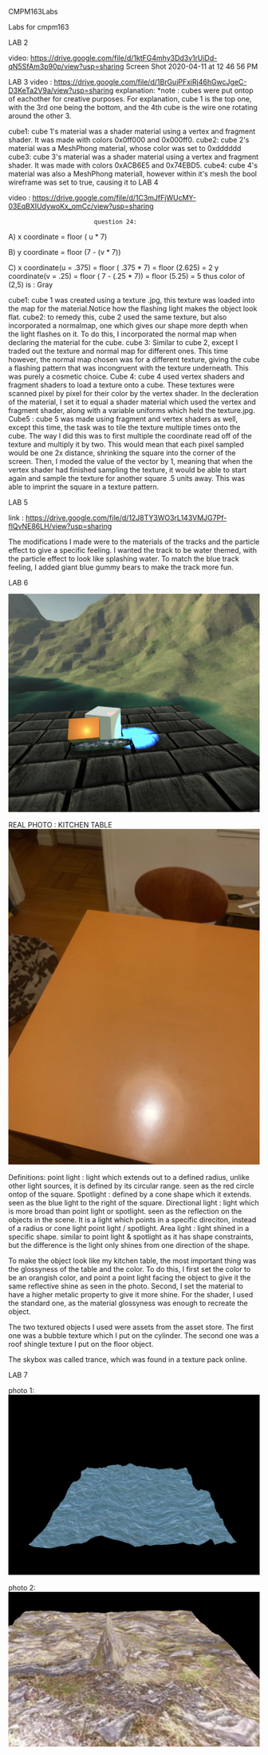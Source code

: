 CMPM163Labs

Labs for cmpm163

LAB 2

video: https://drive.google.com/file/d/1ktFG4mhy3Dd3v1rUiDd-qN5SfAm3p90p/view?usp=sharing Screen Shot 2020-04-11 at 12 46 56 PM

LAB 3 video : https://drive.google.com/file/d/1BrGujPFxiRj46hGwcJgeC-D3KeTa2V9a/view?usp=sharing explanation: *note : cubes were put ontop of eachother for creative purposes. For explanation, cube 1 is the top one, with the 3rd one being the bottom, and the 4th cube is the wire one rotating around the other 3.

cube1: cube 1's material was a shader material using a vertex and fragment shader. It was made with colors 0x0ff000 and 0x000ff0.
cube2: cube 2's material was a MeshPhong material, whose color was set to 0xdddddd
cube3: cube 3's material was a shader material using a vertex and fragment shader. It was made with colors 0xACB6E5 and 0x74EBD5.
cube4: cube 4's material was also a MeshPhong materiall, however within it's mesh the bool wireframe was set to true, causing it to 
LAB 4

video : https://drive.google.com/file/d/1C3mJfFjWUcMY-03EqBXIUdywoKx_omCc/view?usp=sharing

                            question 24:
A) x coordinate = floor ( u * 7)

B) y coordinate = floor (7 - (v * 7))

C) x coordinate(u = .375) = floor ( .375 * 7) = floor (2.625) = 2
y coordinate(v = .25) = floor ( 7 - (.25 * 7)) = floor (5.25) = 5
thus color of (2,5) is : Gray

cube1: cube 1 was created using a texture .jpg, this texture was loaded into the map for the material.Notice how the flashing light makes the object look flat.
cube2: to remedy this, cube 2 used the same texture, but also incorporated a normalmap, one which gives our shape more depth when the light flashes on it. To do this, I incorporated the normal map when declaring the material for the cube.
cube 3: Similar to cube 2, except I traded out the texture and normal map for different ones. This time however, the normal map chosen was for a different texture, giving the cube a flashing pattern that was incongruent with the texture underneath. This was purely a cosmetic choice.
Cube 4: cube 4 used vertex shaders and fragment shaders to load a texture onto a cube. These textures were scanned pixel by pixel for their color by the vertex shader. In the decleration of the material, I set it to equal a shader material which used the vertex and fragment shader, along with a variable uniforms which held the texture.jpg.
Cube5 : cube 5 was made using fragment and vertex shaders as well, except this time, the task was to tile the texture multiple times onto the cube. The way I did this was to first multiple the coordinate read off of the texture and multiply it by two. This would mean that each pixel sampled would be one 2x distance, shrinking the square into the corner of the screen. Then, I moded the value of the vector by 1, meaning that when the vertex shader had finished sampling the texture, it would be able to start again and sample the texture for another square .5 units away. This was able to imprint the square in a texture pattern. 


LAB 5

link : https://drive.google.com/file/d/12J8TY3WO3rL143VMJG7Pf-flQvNE86LH/view?usp=sharing

The modifications I made were to the materials of the tracks and the particle effect to give a specific feeling. I wanted the track to be water themed, with the particle effect to look like splashing water. To match the blue track feeling, I added giant blue gummy bears to make the track more fun.

LAB 6

![](/photos/lab6photo.png)


REAL PHOTO : KITCHEN TABLE
![](/photos/IMG_2901.jpeg)

Definitions:
point light : light which extends out to a defined radius, unlike other light sources, it is defined by its circular range. seen as the red circle ontop of the square.
Spotlight : defined by a cone shape which it extends. seen as the blue light to the right of the square.
Directional light : light which is more broad than point light or spotlight. seen as the reflection on the objects in the scene. It is a light which points in a specific direciton, instead of a radius or cone light point light / spotlight.
Area light : light shined in a specific shape. similar to point light & spotlight as it has shape constraints, but the difference is the light only shines from one direction of the shape.

To make the object look like my kitchen table, the most important thing was the glossyness of the table and the color. To do this, I first set the color to be an orangish color, and point a point light facing the object to give it the same reflective shine as seen in the photo. Second, I set the material to have a higher metalic property to give it more shine. For the shader, I used the standard one, as the material glossyness was enough to recreate the object.

The two textured objects I used were assets from the asset store. The first one was a bubble texture which I put on the cylinder. The second one was a roof shingle texture I put on the floor object.

The skybox was called trance, which was found in a texture pack online.

LAB 7

photo 1: ![](/photos/water.png)

photo 2: ![](/photos/hill1.png)
